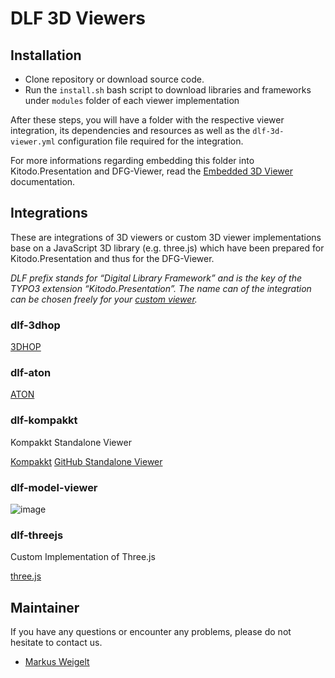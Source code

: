 # DLF 3D Viewers

## Installation

- Clone repository or download source code.
- Run the `install.sh` bash script to download libraries and frameworks under `modules` folder of each viewer implementation

After these steps, you will have a folder with the respective viewer integration, its dependencies and resources as well as the `dlf-3d-viewer.yml` configuration file required for the integration.

For more informations regarding embedding this folder into Kitodo.Presentation and DFG-Viewer, read the [Embedded 3D Viewer](https://kitodo.github.io/kitodo-presentation/Developers/Embedded3DViewer.html) documentation.

## Integrations

These are integrations of 3D viewers or custom 3D viewer implementations base on a JavaScript 3D library (e.g. three.js) which have been prepared for Kitodo.Presentation and thus for the DFG-Viewer.

*DLF prefix stands for “Digital Library Framework” and is the key of the TYPO3 extension “Kitodo.Presentation”. The name can of the integration can be chosen freely for your [custom viewer](https://kitodo.github.io/kitodo-presentation/Developers/Embedded3DViewer.html#Custom%20Viewer).*

### dlf-3dhop

[3DHOP](https://3dhop.net/)

### dlf-aton

[ATON](https://osiris.itabc.cnr.it/aton/)

### dlf-kompakkt

Kompakkt Standalone Viewer

[Kompakkt](https://kompakkt.de/)
[GitHub Standalone Viewer](https://github.com/Kompakkt/StandaloneViewer)

### dlf-model-viewer

[<model-viewer>](https://modelviewer.dev/)

![image](https://github.com/user-attachments/assets/14345cce-a32d-4c6e-89f8-d63909e3f35e)


### dlf-threejs

Custom Implementation of Three.js

[three.js](https://threejs.org/)

## Maintainer

If you have any questions or encounter any problems, please do not hesitate to contact us.

- [Markus Weigelt](https://github.com/markusweigelt)
